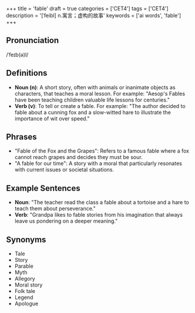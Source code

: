 +++
title = 'fable'
draft = true
categories = ['CET4']
tags = ['CET4']
description = '[ˈfeibl] n.寓言；虚构的故事'
keywords = ['ai words', 'fable']
+++

## Pronunciation
/ˈfeɪb(ə)l/

## Definitions
- **Noun (n)**: A short story, often with animals or inanimate objects as characters, that teaches a moral lesson. For example: "Aesop's Fables have been teaching children valuable life lessons for centuries."
- **Verb (v)**: To tell or create a fable. For example: "The author decided to fable about a cunning fox and a slow-witted hare to illustrate the importance of wit over speed."
  
## Phrases
- "Fable of the Fox and the Grapes": Refers to a famous fable where a fox cannot reach grapes and decides they must be sour.
- "A fable for our time": A story with a moral that particularly resonates with current issues or societal situations.

## Example Sentences
- **Noun**: "The teacher read the class a fable about a tortoise and a hare to teach them about perseverance."
- **Verb**: "Grandpa likes to fable stories from his imagination that always leave us pondering on a deeper meaning."

## Synonyms
- Tale
- Story
- Parable
- Myth
- Allegory
- Moral story
- Folk tale
- Legend
- Apologue
